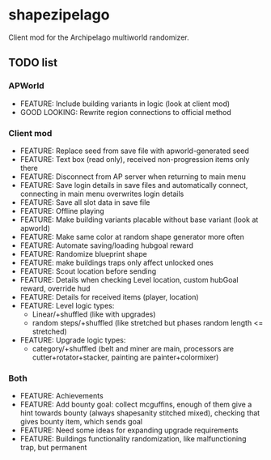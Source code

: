 # shapezipelago
Client mod for the Archipelago multiworld randomizer.

## TODO list
### APWorld
- FEATURE:       Include building variants in logic (look at client mod)
- GOOD LOOKING:  Rewrite region connections to official method
### Client mod
- FEATURE:       Replace seed from save file with apworld-generated seed
- FEATURE:       Text box (read only), received non-progression items only there
- FEATURE:       Disconnect from AP server when returning to main menu
- FEATURE:       Save login details in save files and automatically connect, connecting in main menu overwrites login details
- FEATURE:       Save all slot data in save file
- FEATURE:       Offline playing
- FEATURE:       Make building variants placable without base variant (look at apworld)
- FEATURE:       Make same color at random shape generator more often
- FEATURE:       Automate saving/loading hubgoal reward
- FEATURE:       Randomize blueprint shape
- FEATURE:       make buildings traps only affect unlocked ones
- FEATURE:       Scout location before sending
- FEATURE:       Details when checking Level location, custom hubGoal reward, override hud
- FEATURE:       Details for received items (player, location)
- FEATURE:       Level logic types:
  - Linear/+shuffled (like with upgrades)
  - random steps/+shuffled (like stretched but phases random length <= stretched)
- FEATURE:       Upgrade logic types: 
  - category/+shuffled (belt and miner are main, processors are cutter+rotator+stacker, painting are painter+colormixer)
### Both
- FEATURE:       Achievements
- FEATURE:       Add bounty goal: collect mcguffins, enough of them give a hint towards bounty (always shapesanity stitched mixed), checking that gives bounty item, which sends goal
- FEATURE:       Need some ideas for expanding upgrade requirements
- FEATURE:       Buildings functionality randomization, like malfunctioning trap, but permanent
